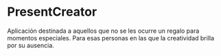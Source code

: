 # PresentCreator
Aplicación destinada a aquellos que no se les ocurre un regalo para momentos especiales. Para esas personas en las que la creatividad brilla por su ausencia.
